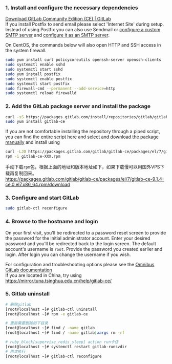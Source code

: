 ### 1. Install and configure the necessary dependencies
[ Download GitLab Community Edition (CE) | GitLab ](https://about.gitlab.com/downloads/#centos7)<br>
If you install Postfix to send email please select 'Internet Site' during setup. Instead of using Postfix you can also use Sendmail or [configure a custom SMTP server](https://gitlab.com/gitlab-org/omnibus-gitlab/blob/master/doc/settings/smtp.md) and [configure it as an SMTP server](https://gitlab.com/gitlab-org/omnibus-gitlab/blob/master/doc/settings/smtp.md#smtp-on-localhost).

On CentOS, the commands below will also open HTTP and SSH access in the system firewall.
```bash
sudo yum install curl policycoreutils openssh-server openssh-clients
sudo systemctl enable sshd
sudo systemctl start sshd
sudo yum install postfix
sudo systemctl enable postfix
sudo systemctl start postfix
sudo firewall-cmd --permanent --add-service=http
sudo systemctl reload firewalld
```

### 2. Add the GitLab package server and install the package
```bash
curl -sS https://packages.gitlab.com/install/repositories/gitlab/gitlab-ce/script.rpm.sh | sudo bash
sudo yum install gitlab-ce
```
If you are not comfortable installing the repository through a piped script, you can find the [entire script here](https://packages.gitlab.com/gitlab/gitlab-ce/install) and [select and download the package manually](https://packages.gitlab.com/gitlab/gitlab-ce) and install using
```bash
curl -LJO https://packages.gitlab.com/gitlab/gitlab-ce/packages/el/7/gitlab-ce-XXX.rpm/download
rpm -i gitlab-ce-XXX.rpm
```
手动下载`rpm`包，根据上面的地址和版本地址如下，如果下载慢可以用国外VPS下载再复制回来。<br>
https://packages.gitlab.com/gitlab/gitlab-ce/packages/el/7/gitlab-ce-9.1.4-ce.0.el7.x86_64.rpm/download

### 3. Configure and start GitLab
```bash
sudo gitlab-ctl reconfigure
```

### 4. Browse to the hostname and login

On your first visit, you'll be redirected to a password reset screen to provide the password for the initial administrator account. Enter your desired password and you'll be redirected back to the login screen.
The default account's username is `root`. Provide the password you created earlier and login. After login you can change the username if you wish.

 For configuration and troubleshooting options please see the [Omnibus GitLab documentation](http://doc.gitlab.com/omnibus/)<br>
 If you are located in China, try using https://mirror.tuna.tsinghua.edu.cn/help/gitlab-ce/

### 5. Gitlab uninstall
 ```bash
 # 删除gitlab
[root@localhost ~]# gitlab-ctl uninstall
[root@localhost ~]# rpm -e gitlab-ce

# 重装需要删除如下目录
[root@localhost ~]# find / -name gitlab
[root@localhost ~]# find / -name gitlab|xargs rm -rf

# ruby_block[supervise_redis_sleep] action run卡住
[root@localhost ~]# systemctl restart gitlab-runsvdir
# 再次执行
[root@localhost ~]# gitlab-ctl reconfigure
 ```